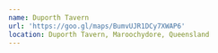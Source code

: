 ```yaml
---
name: Duporth Tavern
url: 'https://goo.gl/maps/BumvUJR1DCy7XWAP6'
location: Duporth Tavern, Maroochydore, Queensland
---
```


 